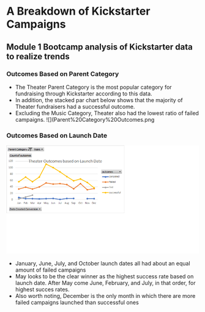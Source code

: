 #  A Breakdown of Kickstarter Campaigns
## Module 1 Bootcamp analysis of Kickstarter data to realize trends
### Outcomes Based on Parent Category
* The Theater Parent Category is the most popular category for fundraising through Kickstarter according to this data. 
* In addition, the stacked par chart below shows that the majority of Theater fundraisers had a successful outcome. 
* Excluding the Music Category, Theater also had the lowest ratio of failed campaigns.
![](Parent%20Category%20Outcomes.png
### Outcomes Based on Launch Date
![](Outcomes%20Based%20on%20Launch%20Date.png)
* January, June, July, and October launch dates all had about an equal amount of failed campaigns
* May looks to be the clear winner as the highest success rate based on launch date. After May come June, February, and July, in that order, for highest succes rates. 
* Also worth noting, December is the only month in which there are more failed campaigns launched than successful ones
